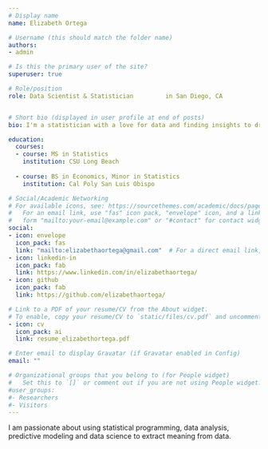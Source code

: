 ```yaml
---
# Display name
name: Elizabeth Ortega

# Username (this should match the folder name)
authors:
- admin

# Is this the primary user of the site?
superuser: true

# Role/position
role: Data Scientist & Statistician         in San Diego, CA           


# Short bio (displayed in user profile at end of posts)
bio: I'm a statistician with a love for data and finding insights to drive decisions and doing good. 

education:
  courses:
  - course: MS in Statistics
    institution: CSU Long Beach
    
  - course: BS in Economics, Minor in Statistics
    institution: Cal Poly San Luis Obispo

# Social/Academic Networking
# For available icons, see: https://sourcethemes.com/academic/docs/page-builder/#icons
#   For an email link, use "fas" icon pack, "envelope" icon, and a link in the
#   form "mailto:your-email@example.com" or "#contact" for contact widget.
social:
- icon: envelope
  icon_pack: fas
  link: "mailto:elizabethaortega@gmail.com"  # For a direct email link, use "mailto:test@example.org".
- icon: linkedin-in
  icon_pack: fab
  link: https://www.linkedin.com/in/elizabethaortega/
- icon: github
  icon_pack: fab
  link: https://github.com/elizabethaortega/

# Link to a PDF of your resume/CV from the About widget.
# To enable, copy your resume/CV to `static/files/cv.pdf` and uncomment the lines below.
- icon: cv
  icon_pack: ai
  link: resume_elizabethortega.pdf

# Enter email to display Gravatar (if Gravatar enabled in Config)
email: ""

# Organizational groups that you belong to (for People widget)
#   Set this to `[]` or comment out if you are not using People widget.
#user_groups:
#- Researchers
#- Visitors
---
```


I am passionate about using statistical programming, data analysis, predictive modeling and data science to extract meaning from data. 
